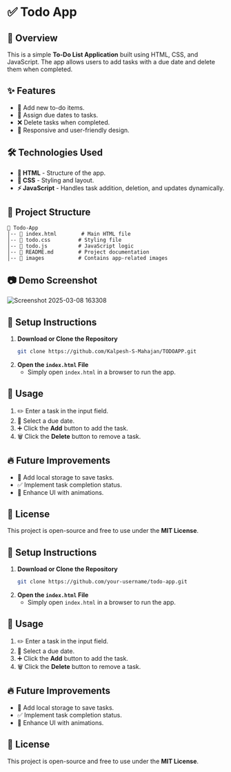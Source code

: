 # ✅ Todo App

## 🌟 Overview
This is a simple **To-Do List Application** built using HTML, CSS, and JavaScript. The app allows users to add tasks with a due date and delete them when completed.

## ✨ Features
- 📝 Add new to-do items.
- 📅 Assign due dates to tasks.
- ❌ Delete tasks when completed.
- 🎨 Responsive and user-friendly design.

## 🛠 Technologies Used
- **📌 HTML** - Structure of the app.
- **🎨 CSS** - Styling and layout.
- **⚡ JavaScript** - Handles task addition, deletion, and updates dynamically.

## 📁 Project Structure
```
📂 Todo-App
│-- 📜 index.html        # Main HTML file
│-- 📜 todo.css         # Styling file
│-- 📜 todo.js          # JavaScript logic
│-- 📜 README.md        # Project documentation
│-- 📂 images           # Contains app-related images
```

## 📷 Demo Screenshot
![Screenshot 2025-03-08 163308](https://github.com/user-attachments/assets/c1daaa14-e8a2-4cc0-b1e4-6dfca82056b3)

## 🚀 Setup Instructions
1. **Download or Clone the Repository**
   ```sh
   git clone https://github.com/Kalpesh-S-Mahajan/TODOAPP.git
   ```
2. **Open the `index.html` File**
   - Simply open `index.html` in a browser to run the app.

## 🎯 Usage
1. ✏️ Enter a task in the input field.
2. 📆 Select a due date.
3. ➕ Click the **Add** button to add the task.
4. 🗑 Click the **Delete** button to remove a task.

## 🔥 Future Improvements
- 💾 Add local storage to save tasks.
- ✅ Implement task completion status.
- 🎨 Enhance UI with animations.

## 📜 License
This project is open-source and free to use under the **MIT License**.

## 🚀 Setup Instructions
1. **Download or Clone the Repository**
   ```sh
   git clone https://github.com/your-username/todo-app.git
   ```
2. **Open the `index.html` File**
   - Simply open `index.html` in a browser to run the app.

## 🎯 Usage
1. ✏️ Enter a task in the input field.
2. 📆 Select a due date.
3. ➕ Click the **Add** button to add the task.
4. 🗑 Click the **Delete** button to remove a task.

## 🔥 Future Improvements
- 💾 Add local storage to save tasks.
- ✅ Implement task completion status.
- 🎨 Enhance UI with animations.

## 📜 License
This project is open-source and free to use under the **MIT License**.

